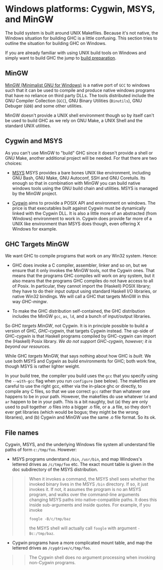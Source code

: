 # Windows platforms: Cygwin, MSYS, and MinGW


The build system is built around UNIX Makefiles. Because it's not native, the Windows situation for building GHC is a little confusing. This section tries to outline the situation for building GHC on Windows.


If you are already familiar with using UNIX build tools on Windows and simply want to build GHC the jump to [ build preparation](http://hackage.haskell.org/trac/ghc/wiki/Building/Preparation/Windows).

## MinGW

[ MinGW (Minimalist GNU for Windows)](http://www.mingw.org) is a native port of `GCC` to windows such that it can be used to compile and produce native windows programs that have no reliance on third party DLLs. The tools distributed include the GNU Compiler Collection (`GCC`), GNU Binary Utilities (`Binutils`), GNU Debuger (`GDB`) and some other utilities.


MinGW doesn't provide a UNIX shell environment though so by itself can't be used to build GHC as we rely on GNU Make, a UNIX Shell and the standard UNIX utilities.

## Cygwin and MSYS


As you can't use MinGW to "build" GHC since it doesn't provide a shell or GNU Make, another additional project will be needed. For that there are two choices:

- [ MSYS](http://www.mingw.org/wiki/MSYS) MSYS provides a bare bones UNIX like environment, including GNU Bash, GNU Make, GNU Autoconf, SSH and GNU Coretuils. Its enough so that in combination with MinGW you can build native windows tools using the GNU build chain and utilities. MSYS is managed by the MinGW project.

- [ Cygwin](http://www.cygwin.com) aims to provide a POSIX API and environment on windows. The price is that executables built against Cygwin must be dynamically linked with the Cygwin DLL. It is also a little more of an abstracted (from Windows) environment to work in. Cygwin does provide far more of a UNIX like environment than MSYS does though, even offering X Windows for example.

## GHC Targets MinGW


We want GHC to compile programs that work on any Win32 system.  Hence:

- GHC does invoke a C compiler, assembler, linker and so on, but we ensure that it only invokes the MinGW tools, not the Cygwin ones. That means that the programs GHC compiles will work on any system, but it also means that the programs GHC compiles do not have access to all of Posix.  In particular, they cannot import the (Haskell) POSIX library; they have to do their input output using standard Haskell I/O libraries, or native Win32 bindings. We will call a GHC that targets MinGW in this way *GHC-mingw*.

- To make the GHC distribution self-contained, the GHC distribution includes the MinGW `gcc`, `as`, `ld`, and a bunch of input/output libraries.  


So *GHC targets MinGW*, not Cygwin. It is in principle possible to build a version of GHC, *GHC-cygwin*,  that targets Cygwin instead.  The up-side of GHC-cygwin is that Haskell programs compiled by GHC-cygwin can import the (Haskell) Posix library. *We do not support GHC-cygwin, however; it is beyond our resources.*


While GHC *targets* MinGW, that says nothing about how GHC is *built*.  We use both MSYS and Cygwin as build environments for GHC; both work fine, though MSYS is rather lighter weight.


In your build tree, the compiler you build uses the `gcc` that you specify using the `--with-gcc` flag when you run `configure` (see below). The makefiles are careful to use the right gcc, either via the in-place ghc or directly, to compile any C files, so that we use correct `gcc` rather than whatever one happens to be in your path.  However, the makefiles do use whatever `ld` and `ar` happen to be in your path. This is a bit naughty, but (a) they are only used to pull together .o files into a bigger .o file, or a .a file, so they don't ever get libraries (which would be bogus; they might be the wrong libraries), and (b) Cygwin and MinGW use the same .o file format.  So its ok.

## File names


Cygwin, MSYS, and the underlying Windows file system all understand file paths of form `c:/tmp/foo`. However:
 

- MSYS programs understand `/bin`, `/usr/bin`, and map Windows's lettered drives as `/c/tmp/foo` etc.  The exact mount table is given in the doc subdirectory of the MSYS distribution.

> >
> > When it invokes a command, the MSYS shell sees whether the invoked binary lives in the MSYS `/bin` directory.  If so, it just invokes it.  If not, it assumes the program is no an MSYS program, and walks over the command-line arguments changing MSYS paths into native-compatible paths. It does this inside sub-arguments and inside quotes. For example, if you invoke
> >
> > ```wiki
> > foogle -B/c/tmp/baz
> > ```
> >
> >
> > the MSYS shell will actually call `foogle` with argument `-Bc:/tmp/baz`.

- Cygwin programs have a more complicated mount table, and map the lettered drives as `/cygdrive/c/tmp/foo`.

> >
> > The Cygwin shell does no argument processing when invoking non-Cygwin programs.
